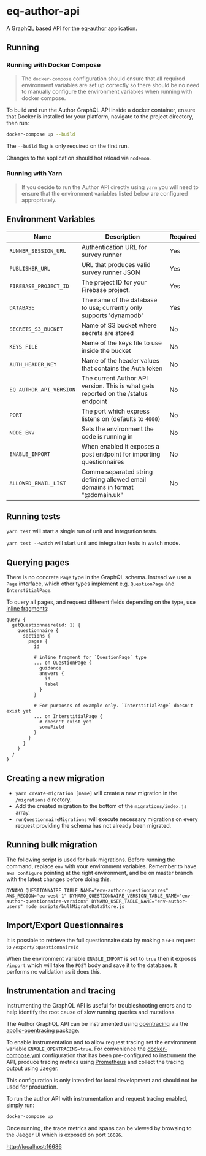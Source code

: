 # eq-author-api

A GraphQL based API for the [eq-author](https://github.com/ONSdigital/eq-author)
application.

## Running

### Running with Docker Compose

> The `docker-compose` configuration should ensure that all required environment variables are set up correctly so there should be no need to manually configure the environment variables when running with docker compose.

To build and run the Author GraphQL API inside a docker container, ensure that
Docker is installed for your platform, navigate to the project directory, then run:

```bash
docker-compose up --build
```

The `--build` flag is only required on the first run.

Changes to the application should hot reload via `nodemon`.

### Running with Yarn

> If you decide to run the Author API directly using `yarn` you will need to ensure that the environment variables listed below are configured appropriately.

## Environment Variables

| Name                    | Description                                                                        | Required |
| ----------------------- | ---------------------------------------------------------------------------------- | -------- |
| `RUNNER_SESSION_URL`    | Authentication URL for survey runner                                               | Yes      |
| `PUBLISHER_URL`         | URL that produces valid survey runner JSON                                         | Yes      |
| `FIREBASE_PROJECT_ID`   | The project ID for your Firebase project.                                          | Yes      |
| `DATABASE`              | The name of the database to use; currently only supports 'dynamodb'                | Yes      |
| `SECRETS_S3_BUCKET`     | Name of S3 bucket where secrets are stored                                         | No       |
| `KEYS_FILE`             | Name of the keys file to use inside the bucket                                     | No       |
| `AUTH_HEADER_KEY`       | Name of the header values that contains the Auth token                             | No       |
| `EQ_AUTHOR_API_VERSION` | The current Author API version. This is what gets reported on the /status endpoint | No       |
| `PORT`                  | The port which express listens on (defaults to `4000`)                             | No       |
| `NODE_ENV`              | Sets the environment the code is running in                                        | No       |
| `ENABLE_IMPORT`         | When enabled it exposes a post endpoint for importing questionnaires               | No       |
| `ALLOWED_EMAIL_LIST`    | Comma separated string defining allowed email domains in format "@domain.uk"       | No       |

## Running tests

`yarn test` will start a single run of unit and integration tests.

`yarn test --watch` will start unit and integration tests in watch mode.

## Querying pages

There is no concrete `Page` type in the GraphQL schema. Instead we use a `Page` interface, which other types implement e.g. `QuestionPage` and `InterstitialPage`.

To query all pages, and request different fields depending on the type, use [inline fragments](https://graphql.org/learn/queries/#inline-fragments):

```gql
query {
  getQuestionnaire(id: 1) {
    questionnaire {
      sections {
        pages {
          id

          # inline fragment for `QuestionPage` type
          ... on QuestionPage {
            guidance
            answers {
              id
              label
            }
          }

          # For purposes of example only. `InterstitialPage` doesn't exist yet
          ... on InterstitialPage {
            # doesn't exist yet
            someField
          }
        }
      }
    }
  }
}
```

## Creating a new migration

- `yarn create-migration [name]` will create a new migration in the `/migrations` directory.
- Add the created migration to the bottom of the `migrations/index.js` array.
- `runQuestionnaireMigrations` will execute necessary migrations on every request providing the schema has not already been migrated.

## Running bulk migration

The following script is used for bulk migrations. Before running the command, replace `env` with your environment variables. Remember to have `aws configure` pointing at the right environment, and be on master branch with the latest changes before doing this.

`DYNAMO_QUESTIONNAIRE_TABLE_NAME="env-author-questionnaires" AWS_REGION="eu-west-1" DYNAMO_QUESTIONNAIRE_VERSION_TABLE_NAME="env-author-questionnaire-versions" DYNAMO_USER_TABLE_NAME="env-author-users" node scripts/bulkMigrateDataStore.js`

## Import/Export Questionnaires

It is possible to retrieve the full questionnaire data by making a `GET` request to `/export/:questionnaireId`

When the environment variable `ENABLE_IMPORT` is set to `true` then it exposes `/import` which will take the
`POST` body and save it to the database. It performs no validation as it does this.

## Instrumentation and tracing

Instrumenting the GraphQL API is useful for troubleshooting errors and to help identify the root cause of slow running queries and mutations.

The Author GraphQL API can be instrumented using [opentracing](https://opentracing.io) via the [apollo-opentracing](https://www.npmjs.com/package/apollo-opentracing) package.

To enable instrumentation and to allow request tracing set the environment variable `ENABLE_OPENTRACING=true`. For convenience the [docker-compose.yml](docker-compose.yml) configuration that has been pre-configured to instrument the API, produce tracing metrics using [Prometheus](https://prometheus.io/) and collect the tracing output using [Jaeger](https://www.npmjs.com/package/jaeger-client).

This configuration is only intended for local development and should not be used for production.

To run the author API with instrumentation and request tracing enabled, simply run:

```bash
docker-compose up
```

Once running, the trace metrics and spans can be viewed by browsing to the Jaeger UI which is exposed on port `16686`.

<http://localhost:16686>
